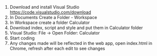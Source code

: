 1. Download and install Visual Studio https://code.visualstudio.com/download </br>
2. In Documents Create a Folder - Workspace </br>
3. In Workspace create a folder Calculator </br>
4. Download index, script and style and put them in Calculator folder </br>
5. Visual Studio: File -> Open Folder: Calculator </br>
6. Start coding </br>
7. Any changes made will be reflected in the web app, open index.html in Chrome, refresh after each edit to see changes </br>
